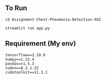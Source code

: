 ## To Run
```unix
cd Assignment-Chest-Pneumonia-Detection-XAI
```
```python
streamlit run app.py
```
## Requirement (My env)
```
tensorflow==2.10.0
numpy==1.22.4
pandas==1.5.3
cudnn==8.2.1.32
cudatoolkit==11.3.1
```
